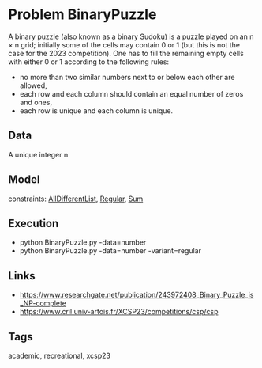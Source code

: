 # Problem BinaryPuzzle

A binary puzzle (also known as a binary Sudoku) is a puzzle played on an n × n grid;
initially some of the cells may contain 0 or 1 (but this is not the case for the 2023 competition).
One has to fill the remaining empty cells with either 0 or 1 according to the following rules:
  -  no more than two similar numbers next to or below each other are allowed,
  -  each row and each column should contain an equal number of zeros and ones,
  - each row is unique and each column is unique.

## Data
  A unique integer n

## Model
  constraints: [AllDifferentList](http://pycsp.org/documentation/constraints/AllDifferentList), [Regular](http://pycsp.org/documentation/constraints/Regular), [Sum](http://pycsp.org/documentation/constraints/Sum)

## Execution
  - python BinaryPuzzle.py -data=number
  - python BinaryPuzzle.py -data=number -variant=regular

## Links
  - https://www.researchgate.net/publication/243972408_Binary_Puzzle_is_NP-complete
  - https://www.cril.univ-artois.fr/XCSP23/competitions/csp/csp

## Tags
  academic, recreational, xcsp23
